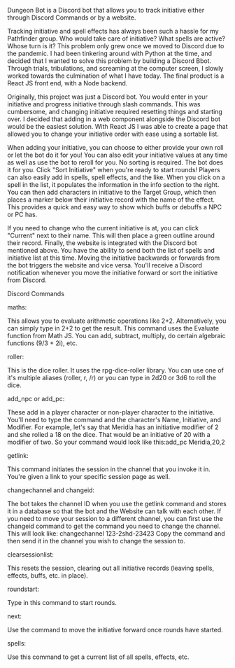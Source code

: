 Dungeon Bot is a Discord bot that allows you to track initiative either through Discord Commands or by a website.

Tracking initiative and spell effects has always been such a hassle for my Pathfinder group. Who would take care of initiative? What spells are active? Whose turn is it? This problem only grew once we moved to Discord due to the pandemic. I had been tinkering around with Python at the time, and decided that I wanted to solve this problem by building a Discord Bbot. Through trials, tribulations, and screaming at the computer screen, I slowly worked towards the culmination of what I have today. The final product is a React JS front end, with a Node backend.

Originally, this project was just a Discord bot. You would enter in your initiative and progress initiative through slash commands. This was cumbersome, and changing initiative required resetting things and starting over. I decided that adding in a web component alongside the Discord bot would be the easiest solution. With React JS I was able to create a page that allowed you to change your initiative order with ease using a sortable list.

When adding your initiative, you can choose to either provide your own roll or let the bot do it for you! You can also edit your initiative values at any time as well as use the bot to reroll for you. No sorting is required. The bot does it for you. Click "Sort Initiative" when you're ready to start rounds! Players can also easily add in spells, spell effects, and the like. When you click on a spell in the list, it populates the information in the info section to the right. You can then add characters in initiative to the Target Group, which then places a marker below their initiative record with the name of the effect. This provides a quick and easy way to show which buffs or debuffs a NPC or PC has.

If you need to change who the current initiative is at, you can click "Current" next to their name. This will then place a green outline around their record. Finally, the website is integrated with the Discord bot mentioned above. You have the ability to send both the list of spells and initiative list at this time. Moving the initiative backwards or forwards from the bot triggers the website and vice versa. You'll receive a Discord notification whenever you move the initiative forward or sort the initiative from Discord.

Discord Commands

maths:

This allows you to evaluate arithmetic operations like 2+2. Alternatively, you can simply type in 2+2 to get the result. This command uses the Evaluate function from Math JS. You can add, subtract, multiply, do certain algebraic functions (9/3 + 2i), etc.


roller:

This is the dice roller. It uses the rpg-dice-roller library. You can use one of it's multiple aliases (roller, r, /r) or you can type in 2d20 or 3d6 to roll the dice.


add_npc or add_pc:

These add in a player character or non-player character to the initiative. You'll need to type the command and the character's Name, Initiative, and Modifier. For example, let's say that Meridia has an initiative modifier of 2 and she rolled a 18 on the dice. That would be an initiative of 20 with a modifier of two. So your command would look like this:add_pc Meridia,20,2


getlink:

This command initiates the session in the channel that you invoke it in. You're given a link to your specific session page as well.


changechannel and changeid:

The bot takes the channel ID when you use the getlink command and stores it in a database so that the bot and the Website can talk with each other. If you need to move your session to a different channel, you can first use the changeid command to get the command you need to change the channel. This will look like: changechannel 123-2shd-23423 Copy the command and then send it in the channel you wish to change the session to.


clearsessionlist:

This resets the session, clearing out all initiative records (leaving spells, effects, buffs, etc. in place).


roundstart:

Type in this command to start rounds.


next:

Use the command to move the initiative forward once rounds have started.


spells:

Use this command to get a current list of all spells, effects, etc.
